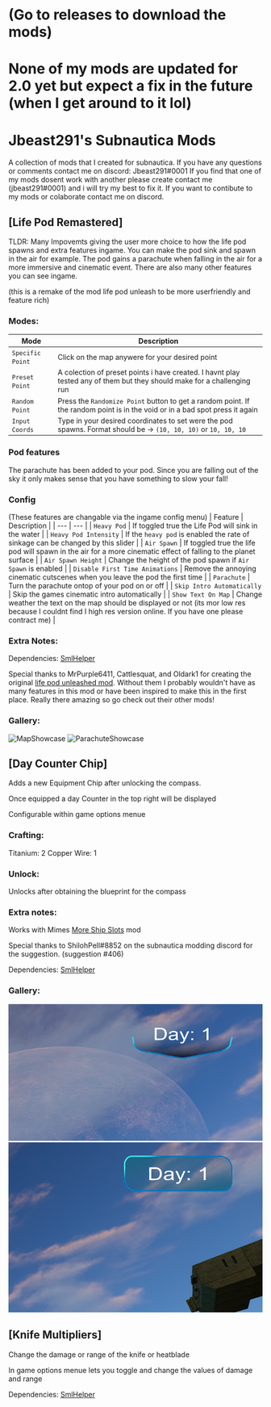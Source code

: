 # (Go to releases to download the mods)
# None of my mods are updated for 2.0 yet but expect a fix in the future (when I get around to it lol)
# Jbeast291's Subnautica Mods
A collection of mods that I created for subnautica.
If you have any questions or comments contact me on discord: Jbeast291#0001
If you find that one of my mods dosent work with another please create contact me (jbeast291#0001) and i will try my best to fix it.
If you want to contibute to my mods or colaborate contact me on discord.

## [Life Pod Remastered]
TLDR: Many Impovemts giving the user more choice to how the life pod spawns and extra features ingame. You can make the pod sink and spawn in the air for example.
The pod gains a parachute when falling in the air for a more immersive and cinematic event. There are also many other features you can see ingame.

(this is a remake of the mod life pod unleash to be more userfriendly and feature rich) 

### Modes:
| Mode | Description |
| --- | --- |
| `Specific Point` | Click on the map anywere for your desired point |
| `Preset Point` | A colection of preset points i have created. I havnt play tested any of them but they should make for a challenging run |
| `Random Point` | Press the `Randomize Point` button to get a random point. If the random point is in the void or in a bad spot press it again |
| `Input Coords` | Type in your desired coordinates to set were the pod spawns. Format should be -> `(10, 10, 10)` or `10, 10, 10` |

### Pod features
The parachute has been added to your pod. Since you are falling out of the sky it only makes sense that you have something to slow your fall!

### Config
(These features are changable via the ingame config menu)
| Feature | Description |
| --- | --- |
| `Heavy Pod` | If toggled true the Life Pod will sink in the water |
| `Heavy Pod Intensity` | If the `heavy pod` is enabled the rate of sinkage can be changed by this slider |
| `Air Spawn` | If toggled true the life pod will spawn in the air for a more cinematic effect of falling to the planet surface |
| `Air Spawn Height` | Change the height of the pod spawn if `Air Spawn` is enabled |
| `Disable First Time Animations` | Remove the annoying cinematic cutscenes when you leave the pod the first time |
| `Parachute` | Turn the parachute ontop of your pod on or off |
| `Skip Intro Automatically` | Skip the games cinematic intro automatically |
| `Show Text On Map` | Change weather the text on the map should be displayed or not (its mor low res because I couldnt find I high res version online. If you have one please contract me) |

### Extra Notes:
Dependencies: [SmlHelper](https://www.nexusmods.com/subnautica/mods/113)

Special thanks to MrPurple6411, Cattlesquat, and Oldark1 for creating the original [life pod unleashed mod](https://www.nexusmods.com/subnautica/mods/126). Without them I probably wouldn't have as many features in this mod or have been inspired to make this in the first place. Really there amazing so go check out their other mods!
### Gallery:

![MapShowcase](https://github.com/jbeast291/Subnautica-mod/blob/main/Gallery/MapShowcase.png)
![ParachuteShowcase](https://github.com/jbeast291/Subnautica-mod/blob/main/Gallery/ParachuteShowcase.png)

## [Day Counter Chip]
Adds a new Equipment Chip after unlocking the compass.

Once equipped a day Counter in the top right will be displayed

Configurable within game options menue

### Crafting:
Titanium: 2
Copper Wire: 1

### Unlock:
Unlocks after obtaining the blueprint for the compass

### Extra notes:
Works with Mimes [More Ship Slots](https://github.com/Mimes-Pes/MimesSubnauticaMods) mod 

Special thanks to ShilohPell#8852 on the subnautica modding discord for the suggestion. (suggestion #406)

Dependencies: [SmlHelper](https://www.nexusmods.com/subnautica/mods/113)

### Gallery:

![BackGround1](https://github.com/jbeast291/Subnautica-mod/blob/main/Gallery/Background1.png)
![BackGround2](https://github.com/jbeast291/Subnautica-mod/blob/main/Gallery/Background2.png)

## [Knife Multipliers]
Change the damage or range of the knife or heatblade

In game options menue lets you toggle and change the values of damage and range

Dependencies: [SmlHelper](https://www.nexusmods.com/subnautica/mods/113)
